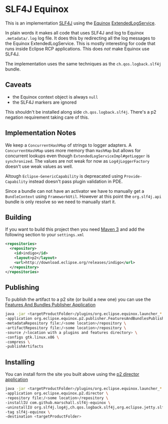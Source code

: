 SLF4J Equinox
=============
This is an implementation [SLF4J](http://www.slf4j.org/) using the [Equinox](http://www.eclipse.org/equinox/) [ExtendedLogService](https://bugs.eclipse.org/bugs/show_bug.cgi?id=260672).

In plain words it makes all code that uses SLF4J and log to Equinox <code>.metadata/.log</code> log file. It does this by redirecting all the log messages to the Equinox ExtendedLogService. This is mostly interesting for code that runs inside Eclipse RCP applications. This does _not_ make Equinox use SLF4J. 

The implementation uses the same techniques as the <code>ch.qos.logback.slf4j</code> bundle.

Caveats
-------
 * the Equinox context object is always <code>null</code>
 * the SLF4J markers are ignored

This shouldn't be installed along side <code>ch.qos.logback.slf4j</code>. There's a p2 negation requirement taking care of this.

Implementation Notes
--------------------
We keep a <code>ConcurrentHashMap</code> of strings to logger adapters. A <code>ConcurrentHashMap</code> uses more memory than <code>HashMap</code> but allows for concurrent lookups even though <code>ExtendedLogServiceImpl#getLogger</code> is <code>synchronized</code>. The values are not weak for now as <code>Log4jLoggerFactory</code> doesn't use weak values as well.

Altough <code>Eclipse-GenericCapability</code> is depreacated using <code>Provide-Capability</code> instead doesn't pass plugin validation in PDE.

Since a bundle can not have an activator we have to manually get a <code>BundleContext</code> using <code>FrameworkUtil</code>. However at this point the <code>org.slf4j.api</code> bundle is only resolve so we need to manually start it.

Building
--------
If you want to build this project then you need [Maven 3](http://maven.apache.org/) and add the following section to your <code>settings.xml</code>

```xml
<repositories>
  <repository>
    <id>indigo</id>
    <layout>p2</layout>
    <url>http://download.eclipse.org/releases/indigo</url>
  </repository>
</repositories>
```

Publishing
----------
To publish the artifact to a p2 site (or build a new one) you can use the [Features And Bundles Publisher Application](http://wiki.eclipse.org/Equinox/p2/Publisher#Features_And_Bundles_Publisher_Application)

```sh
java -jar <targetProductFolder>/plugins/org.eclipse.equinox.launcher_*.jar \
-application org.eclipse.equinox.p2.publisher.FeaturesAndBundlesPublisher \
-metadataRepository file:/<some location>/repository \
-artifactRepository file:/<some location>/repository \
-source /<location with a plugins and features directory> \
-configs gtk.linux.x86 \
-compress \
-publishArtifacts
```

Installing
----------
You can install form the site you built above using the [p2 director application](http://help.eclipse.org/indigo/index.jsp?topic=/org.eclipse.platform.doc.isv/guide/p2_director.html)

```sh
java -jar <targetProductFolder>/plugins/org.eclipse.equinox.launcher_*.jar \
-application org.eclipse.equinox.p2.director \
-repository file:/<some location>/repository \
-installIU com.github.marschall.slf4j-equinox \
-uninstallIU org.slf4j.log4j,ch.qos.logback.slf4j,org.eclipse.jetty.slf4jlogback.feature.group,org.eclipse.jetty.sdk.feature.group \
-tag slf4j-equinox \
-destination <targetProductFolder>
```

